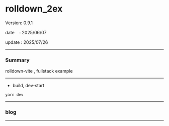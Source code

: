 ﻿# rolldown_2ex

 Version: 0.9.1

 date    : 2025/06/07
 
 update  : 2025/07/26 

***
### Summary

rolldown-vite , fullstack example

***
* build, dev-start

```
yarn dev
```

***
### blog 

***

